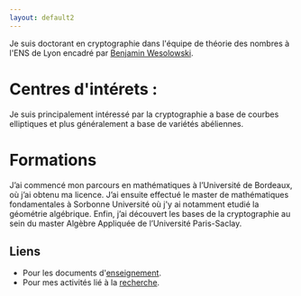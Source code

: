 ```yaml
---
layout: default2
---
```


Je suis doctorant en cryptographie dans l'équipe de théorie des nombres à l'ENS de Lyon encadré par [Benjamin Wesolowski](https://bweso.com/).

# Centres d'intérets :

Je suis principalement intéressé par la cryptographie a base de courbes elliptiques et plus généralement a base de variétés abéliennes. 

# Formations

J’ai commencé mon parcours en mathématiques à l’Université de Bordeaux, où j’ai obtenu ma licence.
J’ai ensuite effectué le master de mathématiques fondamentales à Sorbonne Université où j'y ai notamment etudié la géométrie algébrique.
Enfin, j’ai découvert les bases de la cryptographie au sein du master Algèbre Appliquée de l’Université Paris-Saclay.

## Liens
*   Pour les documents d'[enseignement](./Enseignement.html).    
*   Pour mes activités lié à la [recherche](./Recherche.html).









